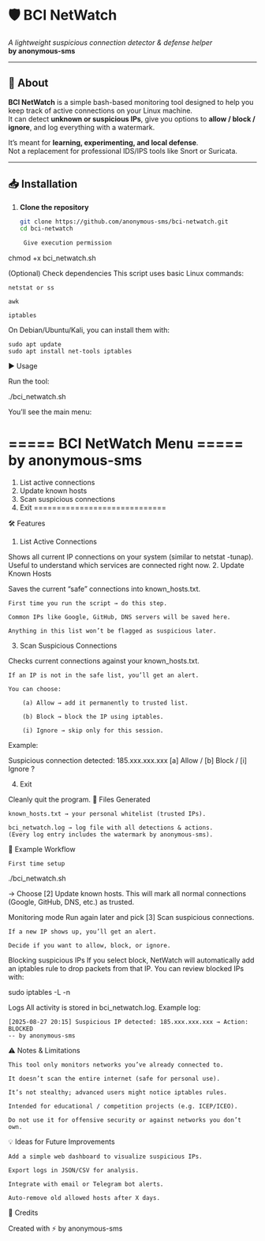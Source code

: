 # 🛡️ BCI NetWatch
*A lightweight suspicious connection detector & defense helper*  
**by anonymous-sms**

---

## 📖 About
**BCI NetWatch** is a simple bash-based monitoring tool designed to help you keep track of active connections on your Linux machine.  
It can detect **unknown or suspicious IPs**, give you options to **allow / block / ignore**, and log everything with a watermark.  

It’s meant for **learning, experimenting, and local defense**.  
Not a replacement for professional IDS/IPS tools like Snort or Suricata.  

---

## 📥 Installation

1. **Clone the repository**
   ```bash
   git clone https://github.com/anonymous-sms/bci-netwatch.git
   cd bci-netwatch

    Give execution permission

chmod +x bci_netwatch.sh

(Optional) Check dependencies
This script uses basic Linux commands:

    netstat or ss

    awk

    iptables

On Debian/Ubuntu/Kali, you can install them with:

    sudo apt update
    sudo apt install net-tools iptables

▶️ Usage

Run the tool:

./bci_netwatch.sh

You’ll see the main menu:

===== BCI NetWatch Menu =====
       by anonymous-sms
=============================
1) List active connections
2) Update known hosts
3) Scan suspicious connections
0) Exit
=============================

🛠 Features
1. List Active Connections

Shows all current IP connections on your system (similar to netstat -tunap).
Useful to understand which services are connected right now.
2. Update Known Hosts

Saves the current “safe” connections into known_hosts.txt.

    First time you run the script → do this step.

    Common IPs like Google, GitHub, DNS servers will be saved here.

    Anything in this list won’t be flagged as suspicious later.

3. Scan Suspicious Connections

Checks current connections against your known_hosts.txt.

    If an IP is not in the safe list, you’ll get an alert.

    You can choose:

        (a) Allow → add it permanently to trusted list.

        (b) Block → block the IP using iptables.

        (i) Ignore → skip only for this session.

Example:

Suspicious connection detected: 185.xxx.xxx.xxx
[a] Allow / [b] Block / [i] Ignore ?

4. Exit

Cleanly quit the program.
📂 Files Generated

    known_hosts.txt → your personal whitelist (trusted IPs).

    bci_netwatch.log → log file with all detections & actions.
    (Every log entry includes the watermark by anonymous-sms).

🌟 Example Workflow

    First time setup

./bci_netwatch.sh

→ Choose [2] Update known hosts.
This will mark all normal connections (Google, GitHub, DNS, etc.) as trusted.

Monitoring mode
Run again later and pick [3] Scan suspicious connections.

    If a new IP shows up, you’ll get an alert.

    Decide if you want to allow, block, or ignore.

Blocking suspicious IPs
If you select block, NetWatch will automatically add an iptables rule to drop packets from that IP.
You can review blocked IPs with:

sudo iptables -L -n

Logs
All activity is stored in bci_netwatch.log.
Example log:

    [2025-08-27 20:15] Suspicious IP detected: 185.xxx.xxx.xxx → Action: BLOCKED
    -- by anonymous-sms

⚠️ Notes & Limitations

    This tool only monitors networks you’ve already connected to.

    It doesn’t scan the entire internet (safe for personal use).

    It’s not stealthy; advanced users might notice iptables rules.

    Intended for educational / competition projects (e.g. ICEP/ICEO).

    Do not use it for offensive security or against networks you don’t own.

💡 Ideas for Future Improvements

    Add a simple web dashboard to visualize suspicious IPs.

    Export logs in JSON/CSV for analysis.

    Integrate with email or Telegram bot alerts.

    Auto-remove old allowed hosts after X days.

👤 Credits

Created with ⚡ by anonymous-sms

